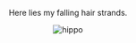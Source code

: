 <p align = center>
  Here lies my falling hair strands.
</p>
<div align="center">
  <img src="https://media3.giphy.com/media/aUovxH8Vf9qDu/giphy.gif" alt="hippo">
</div>
